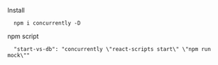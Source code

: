 


Install
```
  npm i concurrently -D
```

npm script
```
  "start-vs-db": "concurrently \"react-scripts start\" \"npm run mock\""
```